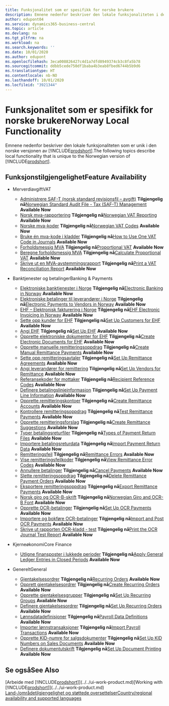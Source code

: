 ```yaml
---
title: Funksjonalitet som er spesifikk for norske brukere
description: Emnene nedenfor beskriver den lokale funksjonaliteten i den norske versjonen av Business Central.
author: edupont04
ms.service: dynamics365-business-central
ms.topic: article
ms.devlang: na
ms.tgt_pltfrm: na
ms.workload: na
ms.search.keywords: ''
ms.date: 10/01/2020
ms.author: edupont
ms.openlocfilehash: 3eca008826427c4d1a7dfd8949374cb3c8fa5b78
ms.sourcegitcommit: ddbb5cede750df1baba4b3eab8fbed6744b5b9d6
ms.translationtype: HT
ms.contentlocale: nb-NO
ms.lasthandoff: 10/01/2020
ms.locfileid: "3921344"
---
```

# <a name="norway-local-functionality"></a><span data-ttu-id="8030d-103">Funksjonalitet som er spesifikk for norske brukere</span><span class="sxs-lookup"><span data-stu-id="8030d-103">Norway Local Functionality</span></span>

<span data-ttu-id="8030d-104">Emnene nedenfor beskriver den lokale funksjonaliteten som er unik i den norske versjonen av [!INCLUDE[prodshort](../../includes/prodshort.md)].</span><span class="sxs-lookup"><span data-stu-id="8030d-104">The following topics describe local functionality that is unique to the Norwegian version of [!INCLUDE[prodshort](../../includes/prodshort.md)].</span></span>  

## <a name="feature-availability"></a><span data-ttu-id="8030d-105">Funksjonstilgjengelighet</span><span class="sxs-lookup"><span data-stu-id="8030d-105">Feature Availability</span></span>

* <span data-ttu-id="8030d-106">Merverdiavgift</span><span class="sxs-lookup"><span data-stu-id="8030d-106">VAT</span></span>
    * <span data-ttu-id="8030d-107">[Administrere SAF-T (norsk standard revisjonsfil – avgift)](ui-extensions-setup-and-generate-saf-t-files-no.md) **Tilgjengelig nå**</span><span class="sxs-lookup"><span data-stu-id="8030d-107">[Norwegian Standard Audit File - Tax (SAF-T) Management](ui-extensions-setup-and-generate-saf-t-files-no.md) **Available Now**</span></span>
    * <span data-ttu-id="8030d-108">[Norsk mva-rapportering](norwegian-vat-reporting.md) **Tilgjengelig nå**</span><span class="sxs-lookup"><span data-stu-id="8030d-108">[Norwegian VAT Reporting](norwegian-vat-reporting.md) **Available Now**</span></span>
    * <span data-ttu-id="8030d-109">[Norske mva-koder](norwegian-vat-codes.md) **Tilgjengelig nå**</span><span class="sxs-lookup"><span data-stu-id="8030d-109">[Norwegian VAT Codes](norwegian-vat-codes.md) **Available Now**</span></span>  
    * <span data-ttu-id="8030d-110">[Bruke én mva-kode i kladder](how-to-use-one-vat-code-in-journals.md) **Tilgjengelig nå**</span><span class="sxs-lookup"><span data-stu-id="8030d-110">[How to Use One VAT Code in Journals](how-to-use-one-vat-code-in-journals.md) **Available Now**</span></span>
    * <span data-ttu-id="8030d-111">[Forholdsmessig MVA](proportional-vat.md) **Tilgjengelig nå**</span><span class="sxs-lookup"><span data-stu-id="8030d-111">[Proportional VAT](proportional-vat.md) **Available Now**</span></span>
    * <span data-ttu-id="8030d-112">[Beregne forholdsmessig MVA](how-to-calculate-proportional-vat.md) **Tilgjengelig nå**</span><span class="sxs-lookup"><span data-stu-id="8030d-112">[Calculate Proportional VAT](how-to-calculate-proportional-vat.md) **Available Now**</span></span>
    * <span data-ttu-id="8030d-113">[Skrive ut en MVA-avstemmingsrapport](how-to-print-a-vat-reconciliation-report.md) **Tilgjengelig nå**</span><span class="sxs-lookup"><span data-stu-id="8030d-113">[Print a VAT Reconciliation Report](how-to-print-a-vat-reconciliation-report.md) **Available Now**</span></span>

* <span data-ttu-id="8030d-114">Banktjenester og betalinger</span><span class="sxs-lookup"><span data-stu-id="8030d-114">Banking & Payments</span></span>
    * <span data-ttu-id="8030d-115">[Elektroniske banktjenester i Norge](electronic-banking-in-norway.md) **Tilgjengelig nå**</span><span class="sxs-lookup"><span data-stu-id="8030d-115">[Electronic Banking in Norway](electronic-banking-in-norway.md) **Available Now**</span></span>
    * <span data-ttu-id="8030d-116">[Elektroniske betalinger til leverandører i Norge](electronic-payments-to-vendors-in-norway.md) **Tilgjengelig nå**</span><span class="sxs-lookup"><span data-stu-id="8030d-116">[Electronic Payments to Vendors in Norway](electronic-payments-to-vendors-in-norway.md) **Available Now**</span></span>
    * <span data-ttu-id="8030d-117">[EHF – Elektronisk fakturering i Norge](ehf-electronic-invoicing-in-norway.md) **Tilgjengelig nå**</span><span class="sxs-lookup"><span data-stu-id="8030d-117">[EHF Electronic Invoicing in Norway](ehf-electronic-invoicing-in-norway.md) **Available Now**</span></span>
    * <span data-ttu-id="8030d-118">[Sette opp kunder for EHF](how-to-set-up-customers-for-ehf.md) **Tilgjengelig nå**</span><span class="sxs-lookup"><span data-stu-id="8030d-118">[Set Up Customers for EHF](how-to-set-up-customers-for-ehf.md) **Available Now**</span></span>  
    * <span data-ttu-id="8030d-119">[Angi EHF](how-to-set-up-ehf.md) **Tilgjengelig nå**</span><span class="sxs-lookup"><span data-stu-id="8030d-119">[Set Up EHF](how-to-set-up-ehf.md) **Available Now**</span></span>
    * <span data-ttu-id="8030d-120">[Opprette elektroniske dokumenter for EHF](how-to-create-electronic-documents-for-ehf.md) **Tilgjengelig nå**</span><span class="sxs-lookup"><span data-stu-id="8030d-120">[Create Electronic Documents for EHF](how-to-create-electronic-documents-for-ehf.md) **Available Now**</span></span>
    * <span data-ttu-id="8030d-121">[Opprette manuelle remitteringsoppdrag](how-to-create-manual-remittance-payments.md) **Tilgjengelig nå**</span><span class="sxs-lookup"><span data-stu-id="8030d-121">[Create Manual Remittance Payments](how-to-create-manual-remittance-payments.md) **Available Now**</span></span>  
    * <span data-ttu-id="8030d-122">[Sette opp remitteringsavtaler](how-to-set-up-remittance-agreements.md) **Tilgjengelig nå**</span><span class="sxs-lookup"><span data-stu-id="8030d-122">[Set Up Remittance Agreements](how-to-set-up-remittance-agreements.md) **Available Now**</span></span>  
    * <span data-ttu-id="8030d-123">[Angi leverandører for remittering](how-to-set-up-vendors-for-remittance.md) **Tilgjengelig nå**</span><span class="sxs-lookup"><span data-stu-id="8030d-123">[Set Up Vendors for Remittance](how-to-set-up-vendors-for-remittance.md) **Available Now**</span></span>
    * <span data-ttu-id="8030d-124">[Referansekoder for mottaker](recipient-reference-codes.md) **Tilgjengelig nå**</span><span class="sxs-lookup"><span data-stu-id="8030d-124">[Recipient Reference Codes](recipient-reference-codes.md) **Available Now**</span></span>
    * <span data-ttu-id="8030d-125">[Definere betalingslinjeinformasjon](how-to-set-up-payment-line-information.md) **Tilgjengelig nå**</span><span class="sxs-lookup"><span data-stu-id="8030d-125">[Set Up Payment Line Information](how-to-set-up-payment-line-information.md) **Available Now**</span></span>  
    * <span data-ttu-id="8030d-126">[Opprette remitteringskontoer](how-to-create-remittance-accounts.md) **Tilgjengelig nå**</span><span class="sxs-lookup"><span data-stu-id="8030d-126">[Create Remittance Accounts](how-to-create-remittance-accounts.md) **Available Now**</span></span>  
    * <span data-ttu-id="8030d-127">[Kontrollere remitteringsoppdrag](how-to-test-remittance-payments.md) **Tilgjengelig nå**</span><span class="sxs-lookup"><span data-stu-id="8030d-127">[Test Remittance Payments](how-to-test-remittance-payments.md) **Available Now**</span></span>
    * <span data-ttu-id="8030d-128">[Opprette remitteringsforslag](how-to-create-remittance-suggestions.md) **Tilgjengelig nå**</span><span class="sxs-lookup"><span data-stu-id="8030d-128">[Create Remittance Suggestions](how-to-create-remittance-suggestions.md) **Available Now**</span></span>
    * <span data-ttu-id="8030d-129">[Typer betalingsreturfiler](types-of-payment-returns-files.md) **Tilgjengelig nå**</span><span class="sxs-lookup"><span data-stu-id="8030d-129">[Types of Payment Return Files](types-of-payment-returns-files.md) **Available Now**</span></span>
    * <span data-ttu-id="8030d-130">[Importere betalingsreturdata](how-to-import-payment-return-data.md) **Tilgjengelig nå**</span><span class="sxs-lookup"><span data-stu-id="8030d-130">[Import Payment Return Data](how-to-import-payment-return-data.md) **Available Now**</span></span>
    * <span data-ttu-id="8030d-131">[Remitteringsfeil](remittance-errors.md) **Tilgjengelig nå**</span><span class="sxs-lookup"><span data-stu-id="8030d-131">[Remittance Errors](remittance-errors.md) **Available Now**</span></span>
    * <span data-ttu-id="8030d-132">[Vise remitteringsfeilkoder](how-to-view-remittance-error-codes.md) **Tilgjengelig nå**</span><span class="sxs-lookup"><span data-stu-id="8030d-132">[View Remittance Error Codes](how-to-view-remittance-error-codes.md) **Available Now**</span></span>
    * <span data-ttu-id="8030d-133">[Annullere betalinger](how-to-cancel-payments.md) **Tilgjengelig nå**</span><span class="sxs-lookup"><span data-stu-id="8030d-133">[Cancel Payments](how-to-cancel-payments.md) **Available Now**</span></span>  
    * <span data-ttu-id="8030d-134">[Slette remitteringsoppdrag](how-to-delete-remittance-payment-orders.md) **Tilgjengelig nå**</span><span class="sxs-lookup"><span data-stu-id="8030d-134">[Delete Remittance Payment Orders](how-to-delete-remittance-payment-orders.md) **Available Now**</span></span>  
    * <span data-ttu-id="8030d-135">[Eksportere remitteringsoppdrag](how-to-export-remittance-payments.md) **Tilgjengelig nå**</span><span class="sxs-lookup"><span data-stu-id="8030d-135">[Export Remittance Payments](how-to-export-remittance-payments.md) **Available Now**</span></span>
    * <span data-ttu-id="8030d-136">[Norsk giro og OCR-B-skrift](norwegian-giro-and-ocr-b-font.md) **Tilgjengelig nå**</span><span class="sxs-lookup"><span data-stu-id="8030d-136">[Norwegian Giro and OCR-B Font](norwegian-giro-and-ocr-b-font.md) **Available Now**</span></span>
    * <span data-ttu-id="8030d-137">[Opprette OCR-betalinger](how-to-set-up-ocr-payments.md) **Tilgjengelig nå**</span><span class="sxs-lookup"><span data-stu-id="8030d-137">[Set Up OCR Payments](how-to-set-up-ocr-payments.md) **Available Now**</span></span>
    * <span data-ttu-id="8030d-138">[Importere og bokføre OCR-betalinger](how-to-import-and-post-ocr-payments.md) **Tilgjengelig nå**</span><span class="sxs-lookup"><span data-stu-id="8030d-138">[Import and Post OCR Payments](how-to-import-and-post-ocr-payments.md) **Available Now**</span></span>
    * <span data-ttu-id="8030d-139">[Skrive ut rapporten OCR-kladd - test](how-to-print-the-ocr-journal-test-report.md) **Tilgjengelig nå**</span><span class="sxs-lookup"><span data-stu-id="8030d-139">[Print the OCR Journal Test Report](how-to-print-the-ocr-journal-test-report.md) **Available Now**</span></span>  

* <span data-ttu-id="8030d-140">Kjerneøkonomi</span><span class="sxs-lookup"><span data-stu-id="8030d-140">Core Finance</span></span>    
    * <span data-ttu-id="8030d-141">[Utligne finansposter i lukkede perioder](how-to-apply-general-ledger-entries-in-closed-periods.md) **Tilgjengelig nå**</span><span class="sxs-lookup"><span data-stu-id="8030d-141">[Apply General Ledger Entries in Closed Periods](how-to-apply-general-ledger-entries-in-closed-periods.md) **Available Now**</span></span>  

* <span data-ttu-id="8030d-142">Generelt</span><span class="sxs-lookup"><span data-stu-id="8030d-142">General</span></span>
    * <span data-ttu-id="8030d-143">[Gjentakelsesordrer](recurring-orders.md) **Tilgjengelig nå**</span><span class="sxs-lookup"><span data-stu-id="8030d-143">[Recurring Orders](recurring-orders.md) **Available Now**</span></span>  
    * <span data-ttu-id="8030d-144">[Opprett gjentakelsesordrer](how-to-create-recurring-orders.md) **Tilgjengelig nå**</span><span class="sxs-lookup"><span data-stu-id="8030d-144">[Create Recurring Orders](how-to-create-recurring-orders.md) **Available Now**</span></span>
    * <span data-ttu-id="8030d-145">[Opprette gjentakelsesgrupper](how-to-set-up-recurring-groups.md) **Tilgjengelig nå**</span><span class="sxs-lookup"><span data-stu-id="8030d-145">[Set Up Recurring Groups](how-to-set-up-recurring-groups.md) **Available Now**</span></span>  
    * <span data-ttu-id="8030d-146">[Definere gjentakelsesordrer](how-to-set-up-recurring-orders.md) **Tilgjengelig nå**</span><span class="sxs-lookup"><span data-stu-id="8030d-146">[Set Up Recurring Orders](how-to-set-up-recurring-orders.md) **Available Now**</span></span>
    * <span data-ttu-id="8030d-147">[Lønnsdatadefinisjoner](ui-extensions-payroll-data-definitions-no.md) **Tilgjengelig nå**</span><span class="sxs-lookup"><span data-stu-id="8030d-147">[Payroll Data Definitions](ui-extensions-payroll-data-definitions-no.md) **Available Now**</span></span>
    * <span data-ttu-id="8030d-148">[Importer lønnstransaksjoner](how-to-import-payroll-transactions.md) **Tilgjengelig nå**</span><span class="sxs-lookup"><span data-stu-id="8030d-148">[Import Payroll Transactions](how-to-import-payroll-transactions.md) **Available Now**</span></span>
    * <span data-ttu-id="8030d-149">[Opprette KID-numre for salgsdokumenter](how-to-set-up-kid-numbers-on-sales-documents.md) **Tilgjengelig nå**</span><span class="sxs-lookup"><span data-stu-id="8030d-149">[Set Up KID Numbers on Sales Documents](how-to-set-up-kid-numbers-on-sales-documents.md) **Available Now**</span></span>
    * <span data-ttu-id="8030d-150">[Definere dokumentutskrift](how-to-set-up-document-printing.md) **Tilgjengelig nå**</span><span class="sxs-lookup"><span data-stu-id="8030d-150">[Set Up Document Printing](how-to-set-up-document-printing.md) **Available Now**</span></span>

<!--
  [Apply General Ledger Entries in Closed Periods](how-to-apply-general-ledger-entries-in-closed-periods.md)  

  [EHF Electronic Invoicing in Norway](ehf-electronic-invoicing-in-norway.md)  
  [Electronic Banking in Norway](electronic-banking-in-norway.md)  
  [Electronic Payments to Vendors in Norway](electronic-payments-to-vendors-in-norway.md)  
  [Norwegian Sales Documents](norwegian-sales-documents.md)  
  [Norwegian VAT Reporting](norwegian-vat-reporting.md)  
 [Recurring Orders](recurring-orders.md)  
 -->

## <a name="see-also"></a><span data-ttu-id="8030d-151">Se også</span><span class="sxs-lookup"><span data-stu-id="8030d-151">See Also</span></span>

<span data-ttu-id="8030d-152">[Arbeide med [!INCLUDE[prodshort](../../includes/prodshort.md)]](../../ui-work-product.md)</span><span class="sxs-lookup"><span data-stu-id="8030d-152">[Working with [!INCLUDE[prodshort](../../includes/prodshort.md)]](../../ui-work-product.md)</span></span>  
[<span data-ttu-id="8030d-153">Land-/områdetilgjengelighet og støttede oversettelser</span><span class="sxs-lookup"><span data-stu-id="8030d-153">Country/regional availability and supported languages</span></span>](/dynamics365/business-central/dev-itpro/compliance/apptest-countries-and-translations)  
